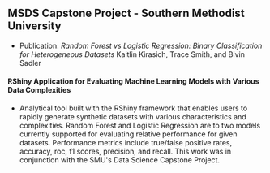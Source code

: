## MSDS Capstone Project - Southern Methodist University

- Publication: *Random Forest vs Logistic Regression: Binary Classification for Heterogeneous Datasets*
Kaitlin Kirasich, Trace Smith, and Bivin Sadler


#### RShiny Application for Evaluating Machine Learning Models with Various Data Complexities
- Analytical tool built with the RShiny framework that enables users to rapidly generate synthetic datasets with various characteristics and complexities. Random Forest and Logistic Regression are to two models currently supported for evaluating relative performance for given datasets. Performance metrics include true/false positive rates, accuracy, roc, f1 scores, precision, and recall. This work was in conjunction with the SMU's Data Science Capstone Project. 

